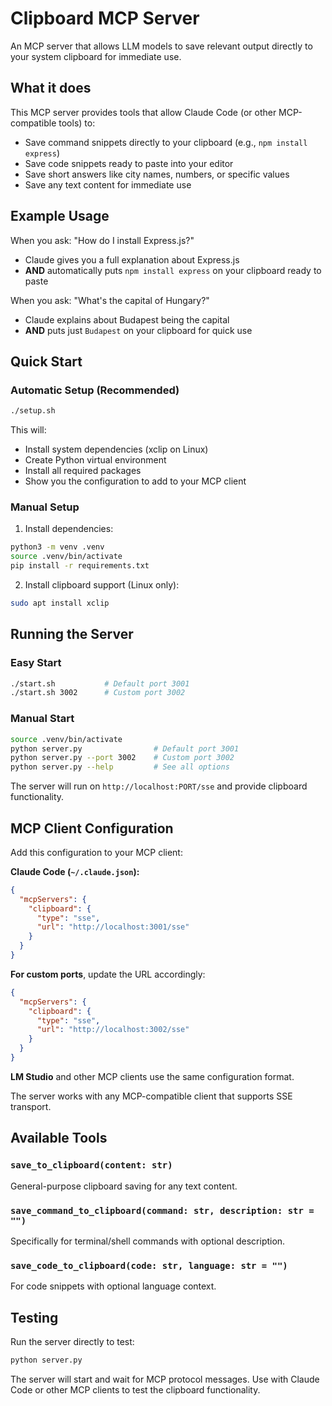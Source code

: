 # Clipboard MCP Server

An MCP server that allows LLM models to save relevant output directly to your system clipboard for immediate use.

## What it does

This MCP server provides tools that allow Claude Code (or other MCP-compatible tools) to:
- Save command snippets directly to your clipboard (e.g., `npm install express`)
- Save code snippets ready to paste into your editor
- Save short answers like city names, numbers, or specific values
- Save any text content for immediate use

## Example Usage

When you ask: "How do I install Express.js?"
- Claude gives you a full explanation about Express.js
- **AND** automatically puts `npm install express` on your clipboard ready to paste

When you ask: "What's the capital of Hungary?"
- Claude explains about Budapest being the capital
- **AND** puts just `Budapest` on your clipboard for quick use

## Quick Start

### Automatic Setup (Recommended)
```bash
./setup.sh
```
This will:
- Install system dependencies (xclip on Linux)
- Create Python virtual environment
- Install all required packages
- Show you the configuration to add to your MCP client

### Manual Setup
1. Install dependencies:
```bash
python3 -m venv .venv
source .venv/bin/activate
pip install -r requirements.txt
```

2. Install clipboard support (Linux only):
```bash
sudo apt install xclip
```

## Running the Server

### Easy Start
```bash
./start.sh           # Default port 3001
./start.sh 3002      # Custom port 3002
```

### Manual Start
```bash
source .venv/bin/activate
python server.py                # Default port 3001
python server.py --port 3002    # Custom port 3002
python server.py --help         # See all options
```

The server will run on `http://localhost:PORT/sse` and provide clipboard functionality.

## MCP Client Configuration

Add this configuration to your MCP client:

**Claude Code (`~/.claude.json`):**
```json
{
  "mcpServers": {
    "clipboard": {
      "type": "sse",
      "url": "http://localhost:3001/sse"
    }
  }
}
```

**For custom ports**, update the URL accordingly:
```json
{
  "mcpServers": {
    "clipboard": {
      "type": "sse",
      "url": "http://localhost:3002/sse"
    }
  }
}
```

**LM Studio** and other MCP clients use the same configuration format.

The server works with any MCP-compatible client that supports SSE transport.

## Available Tools

### `save_to_clipboard(content: str)`
General-purpose clipboard saving for any text content.

### `save_command_to_clipboard(command: str, description: str = "")`
Specifically for terminal/shell commands with optional description.

### `save_code_to_clipboard(code: str, language: str = "")`
For code snippets with optional language context.

## Testing

Run the server directly to test:
```bash
python server.py
```

The server will start and wait for MCP protocol messages. Use with Claude Code or other MCP clients to test the clipboard functionality.